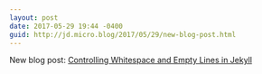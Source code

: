 ```yaml
---
layout: post
date: 2017-05-29 19:44 -0400
guid: http://jd.micro.blog/2017/05/29/new-blog-post.html
---
```

New blog post: [Controlling Whitespace and Empty Lines in Jekyll](https://joshdick.net/2017/05/29/controlling_whitespace_and_empty_lines_in_jekyll.html)
